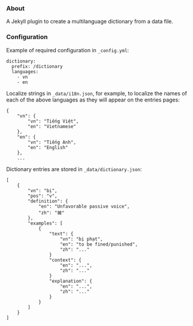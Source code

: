 ### About

A Jekyll plugin to create a multilanguage dictionary from a data file.

### Configuration

Example of required configuration in `_config.yml`:

```
dictionary:
  prefix: /dictionary
  languages:
    - vn
	- en
```

Localize strings in `_data/i18n.json`, for example, to localize the names of each of the above languages as they will appear on the entries pages:

```
{
	"vn": {
		"vn": "Tiếng Việt",
		"en": "Vietnamese"
	},
	"en": {
		"vn": "Tiếng Anh",
		"en": "English"
	},
	...
```

Dictionary entries are stored in `_data/dictionary.json`:

```
[
	{
		"vn": "bị",
		"pos": "v",
		"definition": {
			"en": "Unfavorable passive voice",
			"zh": "被"
		},
		"examples": [
			{
				"text": {
					"vn": "bị phạt",
					"en": "to be fined/punished",
					"zh": "..."
				}
				"context": {
					"en": "...",
					"zh": "..."
				}
				"explanation": {
					"en": "...",
					"zh": "..."
				}
			}
		]
	}
]
```
